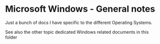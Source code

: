 # Microsoft Windows - General notes

Just a bunch of docs I have specific to the different Operating Systems.

See also the other topic dedicated Windows related documents in this folder